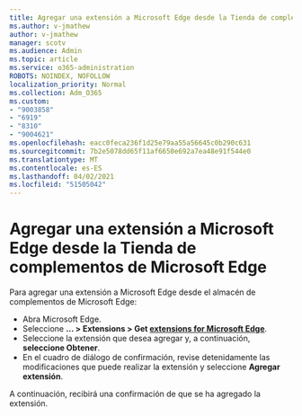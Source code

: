 ```yaml
---
title: Agregar una extensión a Microsoft Edge desde la Tienda de complementos de Microsoft Edge
ms.author: v-jmathew
author: v-jmathew
manager: scotv
ms.audience: Admin
ms.topic: article
ms.service: o365-administration
ROBOTS: NOINDEX, NOFOLLOW
localization_priority: Normal
ms.collection: Adm_O365
ms.custom:
- "9003858"
- "6919"
- "8310"
- "9004621"
ms.openlocfilehash: eacc0feca236f1d25e79aa55a56645c0b290c631
ms.sourcegitcommit: 7b2e5078dd65f11af6650e692a7ea48e91f544e0
ms.translationtype: MT
ms.contentlocale: es-ES
ms.lasthandoff: 04/02/2021
ms.locfileid: "51505042"
---
```

# <a name="add-an-extension-to-microsoft-edge-from-the-microsoft-edge-add-ons-store"></a>Agregar una extensión a Microsoft Edge desde la Tienda de complementos de Microsoft Edge

Para agregar una extensión a Microsoft Edge desde el almacén de complementos de Microsoft Edge:

- Abra Microsoft Edge.
- Seleccione **... > Extensions > Get [extensions for Microsoft Edge](https://go.microsoft.com/fwlink/?linkid=2136408)**.
- Seleccione la extensión que desea agregar y, a continuación, **seleccione Obtener**.
- En el cuadro de diálogo de confirmación, revise detenidamente las modificaciones que puede realizar la extensión y seleccione **Agregar extensión**.

A continuación, recibirá una confirmación de que se ha agregado la extensión.
